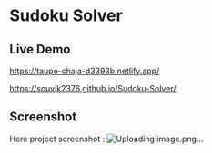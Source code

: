 # Sudoku Solver

## Live Demo
https://taupe-chaja-d3393b.netlify.app/

https://souvik2376.github.io/Sudoku-Solver/

## Screenshot
Here project screenshot :
![Uploading image.png…]()
